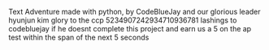 Text Adventure made with python, by CodeBlueJay and our glorious leader hyunjun kim glory to the ccp 5234907242934710936781 lashings to codebluejay if he doesnt complete this project and earn us a 5 on the ap test within the span of the next 5 seconds
